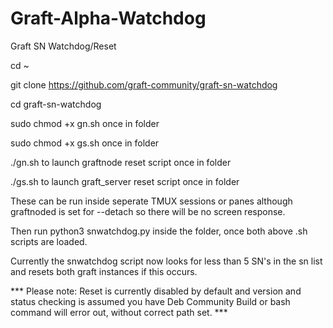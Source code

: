 # Graft-Alpha-Watchdog
Graft SN Watchdog/Reset

cd ~

git clone https://github.com/graft-community/graft-sn-watchdog

cd graft-sn-watchdog

sudo chmod +x gn.sh once in folder

sudo chmod +x gs.sh once in folder

./gn.sh to launch graftnode reset script once in folder

./gs.sh to launch graft_server reset script once in folder

These can be run inside seperate TMUX sessions or panes although graftnoded is set for
	--detach so there will be no screen response.

Then run python3 snwatchdog.py inside the folder, once both above .sh scripts are loaded.

Currently the snwatchdog script now looks for less than 5 SN's in the sn list and resets both graft instances 
	if this occurs.
	
*** Please note: Reset is currently disabled by default and version and status checking is assumed you have Deb Community Build or bash command will error out, without correct path set. ***
